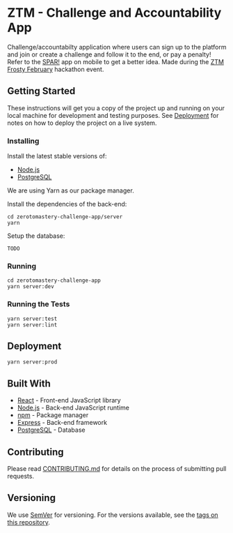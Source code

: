 # ZTM - Challenge and Accountability App

Challenge/accountabilty application where users can sign up to the platform and
join or create a challenge and follow it to the end, or pay a penalty! Refer to
the [SPAR!](https://getspar.com/) app on mobile to get a better idea. Made
during the
[ZTM Frosty February](https://github.com/zero-to-mastery/frosty-february-hackathon)
hackathon event.

## Getting Started

These instructions will get you a copy of the project up and running on your
local machine for development and testing purposes. See
[Deployment](#deployment) for notes on how to deploy the project on a live
system.

### Installing

Install the latest stable versions of:

- [Node.js](https://nodejs.org/)
- [PostgreSQL](https://www.postgresql.org/download/)

We are using Yarn as our package manager.

Install the dependencies of the back-end:

```text
cd zerotomastery-challenge-app/server
yarn
```

Setup the database:

```text
TODO
```

### Running

```text
cd zerotomastery-challenge-app
yarn server:dev
```

### Running the Tests

```text
yarn server:test
yarn server:lint
```

## Deployment

```text
yarn server:prod
```

## Built With

- [React](https://reactjs.org/) - Front-end JavaScript library
- [Node.js](https://nodejs.org/) - Back-end JavaScript runtime
- [npm](http://www.npmjs.com/) - Package manager
- [Express](http://expressjs.com/) - Back-end framework
- [PostgreSQL](http://postgresql.org/) - Database

## Contributing

Please read [CONTRIBUTING.md](CONTRIBUTING.md) for details on the process of
submitting pull requests.

## Versioning

We use [SemVer](http://semver.org/) for versioning. For the versions available,
see the
[tags on this repository](https://github.com/Dan-Y-Ko/zerotomastery-challenge-app/tags).

